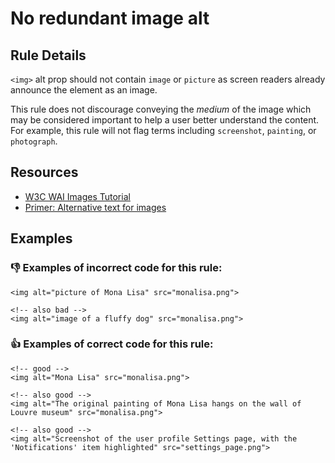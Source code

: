 # No redundant image alt

## Rule Details

`<img>` alt prop should not contain `image` or `picture` as screen readers already announce the element as an image.

This rule does not discourage conveying the _medium_ of the image which may be considered important to help a user better understand the content.
For example, this rule will not flag terms including `screenshot`, `painting`, or `photograph`.

## Resources

- [W3C WAI Images Tutorial](https://www.w3.org/WAI/tutorials/images/)
- [Primer: Alternative text for images](https://primer.style/design/accessibility/alternative-text-for-images)

## Examples
### 👎 Examples of **incorrect** code for this rule:

```erb
<img alt="picture of Mona Lisa" src="monalisa.png">
```

```erb
<!-- also bad -->
<img alt="image of a fluffy dog" src="monalisa.png">
```

### 👍 Examples of **correct** code for this rule:

```erb
<!-- good -->
<img alt="Mona Lisa" src="monalisa.png">
```

```erb
<!-- also good -->
<img alt="The original painting of Mona Lisa hangs on the wall of Louvre museum" src="monalisa.png">
```

```erb
<!-- also good -->
<img alt="Screenshot of the user profile Settings page, with the 'Notifications' item highlighted" src="settings_page.png">
```
